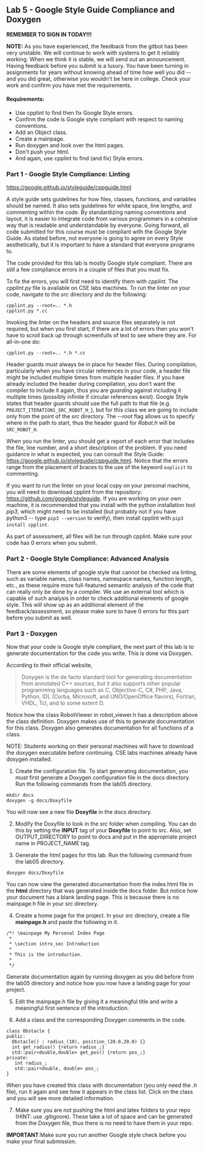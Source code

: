 ## Lab 5 - Google Style Guide Compliance and Doxygen

**REMEMBER TO SIGN IN TODAY!!!**

**NOTE:** As you have experienced, the feedback from the gitbot has been very unstable. 
We will continue to work with systems to get it reliably working. 
When we think it is stable, we will send out an announcement. Having feedback before you
submit is a luxury. You have been turning in assignments for years without knowing
ahead of time how well you did -- and you did great, otherwise you wouldn't be here in 
college. Check your work and confirm you have met the requirements.

#### Requirements:
- Use cpplint to find then fix Google Style errors.
- Confirm the code is Google style compliant with respect to naming conventions.
- Add an Object class.
- Create a mainpage.
- Run doxygen and look over the html pages.
- Don't push your html.
- And again, use cpplint to find (and fix) Style errors.

### Part 1 - Google Style Compliance: Linting

https://google.github.io/styleguide/cppguide.html

A style guide sets guidelines for how files, classes, functions, and variables
should be named. It also sets guidelines for white space, line lengths, and
commenting within the code. By standardizing naming conventions and layout, it
is easier to integrate code from various programmers in a cohesive way that
is readable and understandable by everyone. Going forward, all code submitted
for this course must be compliant with the Google Style Guide. As stated before,
not everyone is going to agree on every Style aesthetically, but it is important to have
a standard that everyone programs to.

The code provided for this lab is mostly Google style compliant. There are still
a few compliance errors in a couple of files that you must fix.

To fix the errors, you will first need to identify them with _cpplint_. The
_cpplint.py_ file is available on CSE labs machines. To run the linter on your
code, navigate to the _src_ directory and do the following:

```
cpplint.py --root=.. *.h
cpplint.py *.cc
```
Invoking the linter on the headers and source files separately is not required,
but when you first start, if there are a lot of errors then you won't have to
scroll back up through screenfulls of text to see where they are. For all-in-one
do:

```
cpplint.py --root=.. *.h *.cc
```

Header guards must always be in place for header files. During compilation,
particularly when you have circular references in your code, a header file might
be included multiple times from multiple header files. If you have already
included the header during compilation, you don't want the compiler to include
it again, thus you are _guarding_ against including it multiple times (possibly
infinite if circular references exist). Google Style states that header guards
should use the full path to that file (e.g. `PROJECT_ITERATION1_SRC_ROBOT_H_`),
but for this class we are going to include only from the point of the _src_
directory. The _--root_ flag allows us to specify where in the path to start,
thus the header guard for _Robot.h_ will be `SRC_ROBOT_H`.

When you run the linter, you should get a report of each error that includes the
file, line number, and a short description of the problem. If you need guidance
in what is expected, you can consult the Style Guide:
https://google.github.io/styleguide/cppguide.html. Notice that the errors range
from the placement of braces to the use of the keyword `explicit` to commenting.

If you want to run the linter on your local copy on your personal machine, you
will need to download cpplint from the repository:
https://github.com/google/styleguide. If you are working on your own machine, it
is recommended that you install with the python installation tool _pip3_, which
might need to be installed (but probably not if you have python3 -- type `pip3
--version` to verify), then install cpplint with `pip3 install cpplint`.

As part of assessment, all files will be run through cpplint. Make sure your
code has 0 errors when you submit.

### Part 2 - Google Style Compliance: Advanced Analysis
There are some elements of google style that cannot be checked via linting, such
as variable names, class names, namespace names, function length, etc., as these
require more full-featured semantic analysis of the code that can really only be
done by a compiler. We use an external tool which is capable of such analysis in
order to check additional elements of google style. This will show up as an
additional element of the feedback/assessment, so please make sure to have 0
errors for this part before you submit as well.

### Part 3 - Doxygen

Now that your code is Google style compliant, the next part of this lab is to
generate documentation for the code you write. This is done via Doxygen.

According to their official website,
> Doxygen is the de facto standard tool for generating documentation from
> annotated C++ sources, but it also supports other popular programming languages
> such as C, Objective-C, C#, PHP, Java, Python, IDL (Corba, Microsoft, and
> UNO/OpenOffice flavors), Fortran, VHDL, Tcl, and to some extent D.

Notice how the class RobotViewer in robot_viewer.h has a description above the
class definition. Doxygen makes use of this to generate documentation for this
class. Doxygen also generates documentation for all functions of a class.

NOTE: Students working on their personal machines will have to download the
doxygen executable before continuing. CSE labs machines already have doxygen
installed.

1. Create the configuration file.
  To start generating documentation, you must first generate a Doxygen
  configuration file in the docs directory. Run the following commands from the
  lab05 directory.

  ```
  mkdir docs
  doxygen -g docs/Doxyfile
  ```

  You will now see a new file **Doxyfile** in the docs directory.

2. Modify the Doxyfile to look in the _src_ folder when compiling. You can do
   this by setting the **INPUT** tag of your **Doxyfile** to point to src. 
   Also, set OUTPUT_DIRECTORY to point to docs and put in the appropriate
   project name in PROJECT_NAME tag.

3. Generate the html pages for this lab. Run the following command from the
  lab05 directory.
  ```
  doxygen docs/Doxyfile
  ```

  You can now view the generated documentation from the index.html file in the
  **html** directory that was generated inside the docs folder. But notice how
  your document has a blank landing page. This is because there is no mainpage.h
  file in your src directory.

4. Create a home page for the project. In your _src_ directory, create a file
   **mainpage.h** and paste the following in it.

  ```
  /*! \mainpage My Personal Index Page
   *
   * \section intro_sec Introduction
   *
   * This is the introduction.
   *
   */
 ```

  Generate documentation again by running doxygen as you did before from the
  lab05 directory and notice how you now have a landing page for your project.

 5. Edit the mainpage.h file by giving it a meaningful title and write a
    meaningful first sentence of the introduction.

 6. Add a class and the corresponding Doxygen comments in the code.
   ```
  class Obstacle {
  public:
     Obstacle() : radius_(10), position_(20.0,20.0) {}
     int get_radius() {return radius_;}
     std::pair<double,double> get_pos() {return pos_;}
  private:
      int radius_;
      std::pair<double, double> pos_;
  }
   ```
   When you have created this class with documentation (you only need the _.h_
   file), run it again and see how it appears in the class list. Click on the
   class and you will see more detailed information.

7. Make sure you are not pushing the html and latex folders to your repo (HINT:
   use .gitignore). These take a lot of space and can be generated from the
   Doxygen file, thus there is no need to have them in your repo.

 **IMPORTANT**:Make sure you run another Google style check before you make your
 final submission.
